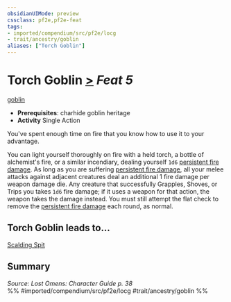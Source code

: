 ```yaml
---
obsidianUIMode: preview
cssclass: pf2e,pf2e-feat
tags:
- imported/compendium/src/pf2e/locg
- trait/ancestry/goblin
aliases: ["Torch Goblin"]
---
```

# Torch Goblin  [>](chapter-9-playing-the-game.md#Actions "Single Action") *Feat 5*  
[goblin](goblin.md)  

- **Prerequisites**: charhide goblin  heritage
- **Activity** Single Action

You've spent enough time on fire that you know how to use it to your advantage.

You can light yourself thoroughly on fire with a held torch, a bottle of alchemist's fire, or a similar incendiary, dealing yourself `1d6` [persistent fire damage](conditions.md#Persistent%20Damage). As long as you are suffering [persistent fire damage](conditions.md#Persistent%20Damage), all your melee attacks against adjacent creatures deal an additional 1 fire damage per weapon damage die. Any creature that successfully Grapples, Shoves, or Trips you takes `1d6` fire damage; if it uses a weapon for that action, the weapon takes the damage instead. You must still attempt the flat check to remove the [persistent fire damage](conditions.md#Persistent%20Damage) each round, as normal.

## Torch Goblin leads to...

[Scalding Spit](scalding-spit-locg.md)

## Summary

*Source: Lost Omens: Character Guide p. 38*  
%% #imported/compendium/src/pf2e/locg #trait/ancestry/goblin %%